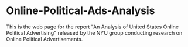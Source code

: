 # Online-Political-Ads-Analysis
This is the web page for the report "An Analysis of United States Online Political Advertising" released by the NYU group conducting research on Online Political Advertisements. 
